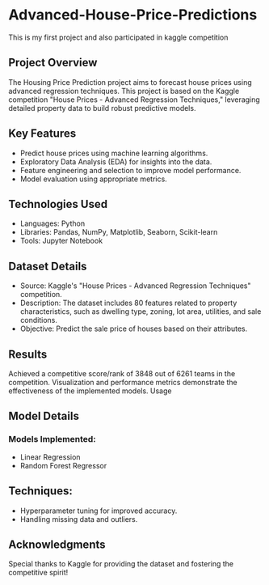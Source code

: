 # Advanced-House-Price-Predictions
This is my first project and also participated in kaggle competition 

## Project Overview
The Housing Price Prediction project aims to forecast house prices using advanced regression techniques. This project is based on the Kaggle competition "House Prices - Advanced Regression Techniques," leveraging detailed property data to build robust predictive models.

## Key Features
* Predict house prices using machine learning algorithms.
* Exploratory Data Analysis (EDA) for insights into the data.
* Feature engineering and selection to improve model performance.
* Model evaluation using appropriate metrics.

## Technologies Used
* Languages: Python
* Libraries: Pandas, NumPy, Matplotlib, Seaborn, Scikit-learn
* Tools: Jupyter Notebook

## Dataset Details
* Source: Kaggle's "House Prices - Advanced Regression Techniques" competition.
* Description: The dataset includes 80 features related to property characteristics, such as dwelling type, zoning, lot area, utilities, and sale conditions.
* Objective: Predict the sale price of houses based on their attributes.
  
## Results
Achieved a competitive score/rank of 3848 out of 6261 teams in the competition.
Visualization and performance metrics demonstrate the effectiveness of the implemented models.
Usage

## Model Details
### Models Implemented:
* Linear Regression
* Random Forest Regressor

## Techniques:
* Hyperparameter tuning for improved accuracy.
* Handling missing data and outliers.
 
## Acknowledgments
Special thanks to Kaggle for providing the dataset and fostering the competitive spirit!
